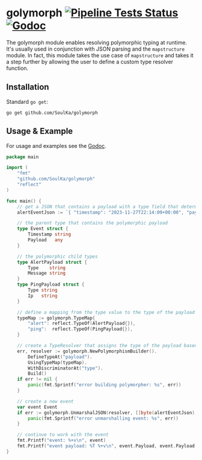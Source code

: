 # golymorph [![Pipeline Tests Status](https://github.com/SoulKa/golymorph/actions/workflows/go-test.yaml/badge.svg)](https://github.com/SoulKa/golymorph/actions/workflows/go-test.yaml) [![Godoc](https://godoc.org/github.com/SoulKa/golymorph?status.svg)](https://godoc.org/github.com/SoulKa/golymorph)

The golymorph module enables resolving polymorphic typing at runtime. It's usually used in
conjunction with
JSON parsing and the `mapstructure` module. In fact, this module takes the use case
of `mapstructure` and takes it
a step further by allowing the user to define a custom type resolver function.

## Installation

Standard `go get`:

```shell
go get github.com/SoulKa/golymorph
```

## Usage & Example

For usage and examples see the [Godoc](http://godoc.org/github.com/SoulKa/golymorph).

```go
package main

import (
	"fmt"
	"github.com/SoulKa/golymorph"
	"reflect"
)

func main() {
	// get a JSON that contains a payload with a type field that determines the type of the payload
	alertEventJson := `{ "timestamp": "2023-11-27T22:14:09+00:00", "payload": { "type": "alert", "message": "something is broken!" } }`

	// the parent type that contains the polymorphic payload
	type Event struct {
		Timestamp string
		Payload   any
	}

	// the polymorphic child types
	type AlertPayload struct {
		Type    string
		Message string
	}
	type PingPayload struct {
		Type string
		Ip   string
	}

	// define a mapping from the type value to the type of the payload
	typeMap := golymorph.TypeMap{
		"alert": reflect.TypeOf(AlertPayload{}),
		"ping":  reflect.TypeOf(PingPayload{}),
	}

	// create a TypeResolver that assigns the type of the payload based on the type field
	err, resolver := golymorph.NewPolymorphismBuilder().
		DefineTypeAt("payload").
		UsingTypeMap(typeMap).
		WithDiscriminatorAt("type").
		Build()
	if err != nil {
		panic(fmt.Sprintf("error building polymorpher: %s", err))
	}

	// create a new event
	var event Event
	if err := golymorph.UnmarshalJSON(resolver, []byte(alertEventJson), &event); err != nil {
		panic(fmt.Sprintf("error unmarshalling event: %s", err))
	}

	// continue to work with the event
	fmt.Printf("event: %+v\n", event)
	fmt.Printf("event payload: %T %+v\n", event.Payload, event.Payload.(AlertPayload))
}
```